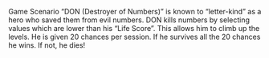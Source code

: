 Game Scenario
“DON (Destroyer of Numbers)” is known to “letter-kind” as a hero who saved them from evil numbers. DON kills numbers by selecting values which are lower than his “Life Score”. This allows him to climb up the levels. He is given 20 chances per session. If he survives all the 20 chances he wins. If not, he dies!
